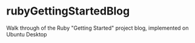 rubyGettingStartedBlog
======================

Walk through of the Ruby "Getting Started" project blog, implemented on Ubuntu Desktop
